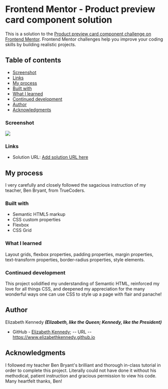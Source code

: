 # Frontend Mentor - Product preview card component solution

This is a solution to the [Product preview card component challenge on Frontend Mentor](https://www.frontendmentor.io/challenges/product-preview-card-component-GO7UmttRfa). Frontend Mentor challenges help you improve your coding skills by building realistic projects. 

## Table of contents

- [Screenshot](#screenshot)
- [Links](#links)
- [My process](#my-process)
- [Built with](#built-with)
- [What I learned](#what-i-learned)
- [Continued development](#continued-development)
- [Author](#author)
- [Acknowledgments](#acknowledgments)

### Screenshot

![](./Users/sambo/repos/ProductCard/images/projectSolution.png)


### Links

- Solution URL: [Add solution URL here](https://your-solution-url.com)


## My process
I very carefully and closely followed the sagacious instruction of my teacher, Ben Bryant, from TrueCoders.

### Built with

- Semantic HTML5 markup
- CSS custom properties
- Flexbox
- CSS Grid

### What I learned

Layout grids, flexbox properties, padding properties, margin properties, text-transform properties, border-radius properties, style elements.

### Continued development
This project solidified my understanding of Semantic HTML, reinforced my love for all things CSS, and deepened my appreciation for the many wonderful ways one can use CSS to style up a page with flair and panache!

## Author
Elizabeth Kennedy *******(Elizabeth, like the Queen; Kennedy, like the President)*******
- GitHub - [Elizabeth Kennedy](https://www.github.com/ElizabethKennedy);
-- URL -- https://www.elizabethkennedy.github.io


## Acknowledgments

I followed my teacher Ben Bryant's brilliant and thorough in-class tutorial in order to complete this project. Literally could not have done it without his methodical, patient instruction and gracious permission to view his code. Many heartfelt thanks, Ben! 